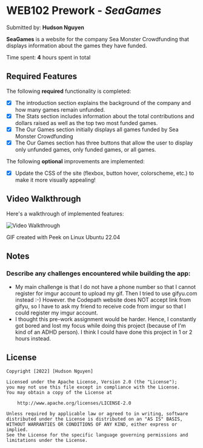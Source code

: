 # WEB102 Prework - _SeaGames_

Submitted by: **Hudson Nguyen**

**SeaGames** is a website for the company Sea Monster Crowdfunding that displays information about the games they have funded.

Time spent: **4** hours spent in total

## Required Features

The following **required** functionality is completed:

- [x] The introduction section explains the background of the company and how many games remain unfunded.
- [x] The Stats section includes information about the total contributions and dollars raised as well as the top two most funded games.
- [x] The Our Games section initially displays all games funded by Sea Monster Crowdfunding
- [x] The Our Games section has three buttons that allow the user to display only unfunded games, only funded games, or all games.

The following **optional** improvements are implemented:

- [x] Update the CSS of the site (flexbox, button hover, colorscheme, etc.) to make it more visually appealing!

## Video Walkthrough

Here's a walkthrough of implemented features:

<img src='web102_prework.gif' title='Video Walkthrough' width='' alt='Video Walkthrough' />
<!--OR  https://imgur.com/a/mHCptTS -->

<!-- Replace this with whatever GIF tool you used! -->

GIF created with Peek on Linux Ubuntu 22.04

<!-- Recommended tools:
[Kap](https://getkap.co/) for macOS
[ScreenToGif](https://www.screentogif.com/) for Windows
[peek](https://github.com/phw/peek) for Linux. -->

## Notes

### Describe any challenges encountered while building the app:

- My main challenge is that I do not have a phone number so that I cannot register for imgur account to upload my gif. Then I tried to use gifyu.com instead :-) However. the Codepath website does NOT accept link from gifyu, so I have to ask my friend to receive code from imgur so that I could register my imgur account.
- I thought this pre-work assignment would be harder. Hence, I constantly got bored and lost my focus while doing this project (because of I'm kind of an ADHD person). I think I could have done this project in 1 or 2 hours instead.

## License

    Copyright [2022] [Hudson Nguyen]

    Licensed under the Apache License, Version 2.0 (the "License");
    you may not use this file except in compliance with the License.
    You may obtain a copy of the License at

        http://www.apache.org/licenses/LICENSE-2.0

    Unless required by applicable law or agreed to in writing, software
    distributed under the License is distributed on an "AS IS" BASIS,
    WITHOUT WARRANTIES OR CONDITIONS OF ANY KIND, either express or implied.
    See the License for the specific language governing permissions and
    limitations under the License.
